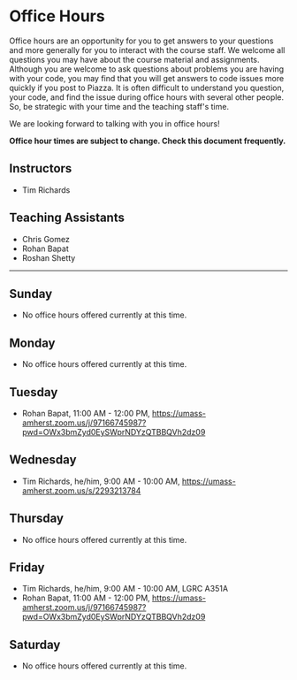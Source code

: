 # Office Hours

Office hours are an opportunity for you to get answers to your questions and more generally for you to interact with the course staff. We welcome all questions you may have about the course material and assignments. Although you are welcome to ask questions about problems you are having with your code, you may find that you will get answers to code issues more quickly if you post to Piazza. It is often difficult to understand you question, your code, and find the issue during office hours with several other people. So, be strategic with your time and the teaching staff's time.

We are looking forward to talking with you in office hours!

**Office hour times are subject to change. Check this document frequently.**

## Instructors

- Tim Richards

## Teaching Assistants

- Chris Gomez
- Rohan Bapat
- Roshan Shetty

---

## Sunday

- No office hours offered currently at this time.

## Monday

- No office hours offered currently at this time.

## Tuesday

- Rohan Bapat, 11:00 AM - 12:00 PM, https://umass-amherst.zoom.us/j/97166745987?pwd=OWx3bmZyd0EySWprNDYzQTBBQVh2dz09

## Wednesday

- Tim Richards, he/him, 9:00 AM - 10:00 AM, https://umass-amherst.zoom.us/s/2293213784

## Thursday

- No office hours offered currently at this time.

## Friday

- Tim Richards, he/him, 9:00 AM - 10:00 AM, LGRC A351A
- Rohan Bapat, 11:00 AM - 12:00 PM, https://umass-amherst.zoom.us/j/97166745987?pwd=OWx3bmZyd0EySWprNDYzQTBBQVh2dz09

## Saturday

- No office hours offered currently at this time.
